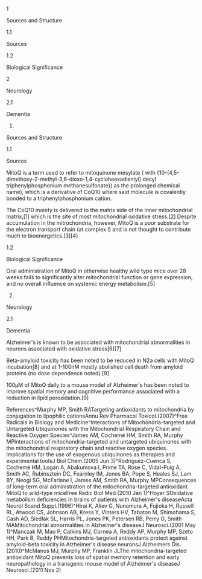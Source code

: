 1

Sources and Structure

1.1

Sources

1.2

Biological Significance

2

Neurology

2.1

Dementia

1.

Sources and Structure

1.1

Sources

MitoQ is a term used to refer to mitoquinone mesylate ( with {10\-(4,5\-dimethoxy\-2\-methyl\-3,6\-dioxo\-1,4\-cycloheexadienlyl) decyl triphenylphosphonium methanesulfonate}) as the prolonged chemical name), which is a derivative of CoQ10 where said molecule is covalently bonded to a triphenylphosphonium cation.

The CoQ10 moiety is delivered to the matrix side of the inner mitochondrial matrix,\[1] which is the site of most mitochondrial oxidative stress.\[2] Despite accumulation in the mitrochondria, however, MitoQ is a poor substrate for the electron transport chain (at complex I) and is not thought to contribute much to bioenergetics.\[3]\[4]

1.2

Biological Significance

Oral administration of MitoQ in otherwise healthy wild type mice over 28 weeks fails to significantly alter mitochondrial function or gene expression, and no overall influence on systemic energy metabolism.\[5]

2.

Neurology

2.1

Dementia

Alzheimer's is known to be associated with mitochondrial abnormalities in neurons associated with oxidative stress\[6]\[7]

Beta\-amyloid toxicity has been noted to be reduced in N2a cells with MitoQ incubation\[8] and at 1\-100nM mostly abolished cell death from amyloid proteins (no dose dependence noted).\[9]

100μM of MitoQ daily to a mouse model of Alzheimer's has been noted to improve spatial memory and cognitive performance associated with a reduction in lipid peroxidation.\[9]

References^Murphy MP, Smith RATargeting antioxidants to mitochondria by conjugation to lipophilic cationsAnnu Rev Pharmacol Toxicol.(2007)^Free Radicals in Biology and Medicine^Interactions of Mitochondria\-targeted and Untargeted Ubiquinones with the Mitochondrial Respiratory Chain and Reactive Oxygen Species^James AM, Cochemé HM, Smith RA, Murphy MPInteractions of mitochondria\-targeted and untargeted ubiquinones with the mitochondrial respiratory chain and reactive oxygen species. Implications for the use of exogenous ubiquinones as therapies and experimental toolsJ Biol Chem.(2005 Jun 3)^Rodriguez\-Cuenca S, Cochemé HM, Logan A, Abakumova I, Prime TA, Rose C, Vidal\-Puig A, Smith AC, Rubinsztein DC, Fearnley IM, Jones BA, Pope S, Heales SJ, Lam BY, Neogi SG, McFarlane I, James AM, Smith RA, Murphy MPConsequences of long\-term oral administration of the mitochondria\-targeted antioxidant MitoQ to wild\-type miceFree Radic Biol Med.(2010 Jan 1)^Hoyer SOxidative metabolism deficiencies in brains of patients with Alzheimer's diseaseActa Neurol Scand Suppl.(1996)^Hirai K, Aliev G, Nunomura A, Fujioka H, Russell RL, Atwood CS, Johnson AB, Kress Y, Vinters HV, Tabaton M, Shimohama S, Cash AD, Siedlak SL, Harris PL, Jones PK, Petersen RB, Perry G, Smith MAMitochondrial abnormalities in Alzheimer's diseaseJ Neurosci.(2001 May 1)^Manczak M, Mao P, Calkins MJ, Cornea A, Reddy AP, Murphy MP, Szeto HH, Park B, Reddy PHMitochondria\-targeted antioxidants protect against amyloid\-beta toxicity in Alzheimer's disease neuronsJ Alzheimers Dis.(2010)^McManus MJ, Murphy MP, Franklin JLThe mitochondria\-targeted antioxidant MitoQ prevents loss of spatial memory retention and early neuropathology in a transgenic mouse model of Alzheimer's diseaseJ Neurosci.(2011 Nov 2)